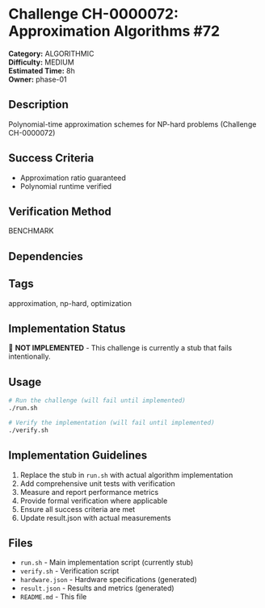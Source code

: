 # Challenge CH-0000072: Approximation Algorithms #72

**Category:** ALGORITHMIC  
**Difficulty:** MEDIUM  
**Estimated Time:** 8h  
**Owner:** phase-01  

## Description

Polynomial-time approximation schemes for NP-hard problems (Challenge CH-0000072)

## Success Criteria

- Approximation ratio guaranteed
- Polynomial runtime verified

## Verification Method

BENCHMARK

## Dependencies



## Tags

approximation, np-hard, optimization

## Implementation Status

🚧 **NOT IMPLEMENTED** - This challenge is currently a stub that fails intentionally.

## Usage

```bash
# Run the challenge (will fail until implemented)
./run.sh

# Verify the implementation (will fail until implemented) 
./verify.sh
```

## Implementation Guidelines

1. Replace the stub in `run.sh` with actual algorithm implementation
2. Add comprehensive unit tests with verification
3. Measure and report performance metrics
4. Provide formal verification where applicable
5. Ensure all success criteria are met
6. Update result.json with actual measurements

## Files

- `run.sh` - Main implementation script (currently stub)
- `verify.sh` - Verification script
- `hardware.json` - Hardware specifications (generated)
- `result.json` - Results and metrics (generated)
- `README.md` - This file
